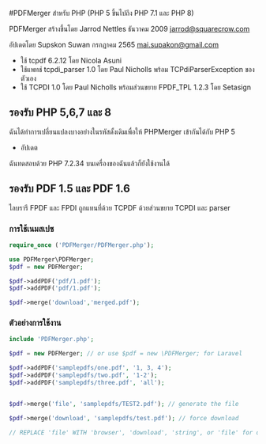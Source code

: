 #PDFMerger สำหรับ PHP (PHP 5 ขึ้นไปถึง PHP 7.1 และ PHP 8)

PDFMerger สร้างขึ้นโดย Jarrod Nettles ธันวาคม 2009 jarrod@squarecrow.com

อัปเดตโดย Supskon Suwan กรกฏาคม 2565 mai.supakon@gmail.com

- ใช้ tcpdf 6.2.12 โดย Nicola Asuni
- ใช้แพทช์ tcpdi_parser 1.0 โดย Paul Nicholls พร้อม TCPdiParserException ของตัวเอง
- ใช้ TCPDI 1.0 โดย Paul Nicholls พร้อมส่วนขยาย FPDF_TPL 1.2.3 โดย Setasign

## รองรับ PHP 5,6,7 และ 8

ฉันได้ทำการเปลี่ยนแปลงบางอย่างในรหัสดั้งเดิมเพื่อให้ PHPMerger เข้ากันได้กับ PHP 5

- อัปเดต

ฉันทดสอบด้วย PHP 7.2.34 บนเครื่องของฉันแล้วก็ยังใช้งานได้

## รองรับ PDF 1.5 และ PDF 1.6

ไลบรารี FPDF และ FPDI ถูกแทนที่ด้วย TCPDF ด้วยส่วนขยาย TCPDI และ parser

### การใช้เนมสเปซ

```php
require_once ('PDFMerger/PDFMerger.php');

use PDFMerger\PDFMerger;
$pdf = new PDFMerger;

$pdf->addPDF('pdf/1.pdf');
$pdf->addPDF('pdf/1.pdf');

$pdf->merge('download','merged.pdf');
```

### ตัวอย่างการใช้งาน
```php
include 'PDFMerger.php';

$pdf = new PDFMerger; // or use $pdf = new \PDFMerger; for Laravel

$pdf->addPDF('samplepdfs/one.pdf', '1, 3, 4');
$pdf->addPDF('samplepdfs/two.pdf', '1-2');
$pdf->addPDF('samplepdfs/three.pdf', 'all');


$pdf->merge('file', 'samplepdfs/TEST2.pdf'); // generate the file

$pdf->merge('download', 'samplepdfs/test.pdf'); // force download

// REPLACE 'file' WITH 'browser', 'download', 'string', or 'file' for output options
```
